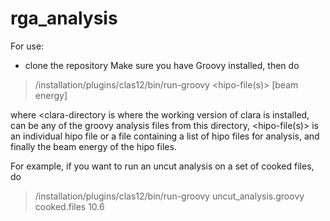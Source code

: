 # rga_analysis

For use:
- clone the repository
Make sure you have Groovy installed, then do
> <clara-directory>/installation/plugins/clas12/bin/run-groovy <groovy-file> <hipo-file(s)> [beam energy]

where <clara-directory is where the working version of clara is installed, <groovy-file> can be any of the groovy analysis files from this directory, <hipo-file(s)> is an individual hipo file or a file containing a list of hipo files for analysis, and finally the beam energy of the hipo files.

For example, if you want to run an uncut analysis on a set of cooked files, do
> <clara-directory>/installation/plugins/clas12/bin/run-groovy uncut_analysis.groovy cooked.files 10.6
